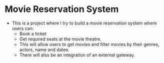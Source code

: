 # Movie Reservation System
- This is a project where I try to build a movie reservation system where users can:
    - Book a ticket
    - Get required seats at the movie theatre.
    - This will allow users to get movies and filter movies by their genres, actors, name and dates.
    - There will also be an integration of an external gateway.